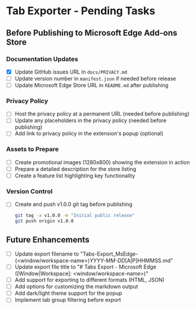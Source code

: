 # Tab Exporter - Pending Tasks

## Before Publishing to Microsoft Edge Add-ons Store

### Documentation Updates
- [x] Update GitHub issues URL in `docs/PRIVACY.md`
- [ ] Update version number in `manifest.json` if needed before release
- [ ] Update Microsoft Edge Store URL in `README.md` after publishing

### Privacy Policy
- [ ] Host the privacy policy at a permanent URL (needed before publishing)
- [ ] Update any placeholders in the privacy policy (needed before publishing)
- [ ] Add link to privacy policy in the extension's popup (optional)

### Assets to Prepare
- [ ] Create promotional images (1280x800) showing the extension in action
- [ ] Prepare a detailed description for the store listing
- [ ] Create a feature list highlighting key functionality

### Version Control
- [ ] Create and push v1.0.0 git tag before publishing
  ```bash
  git tag -a v1.0.0 -m "Initial public release"
  git push origin v1.0.0
  ```

## Future Enhancements
- [ ] Update export filename to "Tabs-Export_MsEdge-(<window/workspace-name>)_YYYY-MM-DD_[A|P]HHMMSS.md"
- [ ] Update export file title to "# Tabs Export - Microsoft Edge ([Window|Workspace]: <window/workspace-name>)"
- [ ] Add support for exporting to different formats (HTML, JSON)
- [ ] Add options for customizing the markdown output
- [ ] Add dark/light theme support for the popup
- [ ] Implement tab group filtering before export
